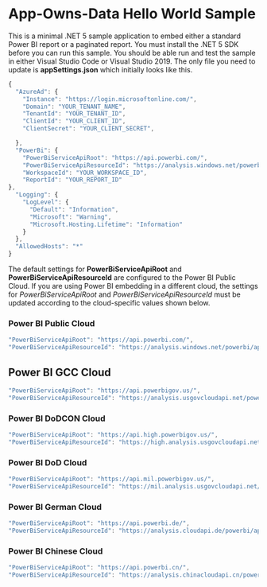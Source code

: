 # App-Owns-Data Hello World Sample
This is a minimal .NET 5 sample application to embed either a standard Power BI report or a paginated report. 
You must install the .NET 5 SDK before you can run this sample. 
You should be able run and test the sample in either Visual Studio Code or Visual Studio 2019.
The only file you need to update is **appSettings.json** which initially looks like this. 

```javascript
{
  "AzureAd": {
    "Instance": "https://login.microsoftonline.com/",
    "Domain": "YOUR_TENANT_NAME",
    "TenantId": "YOUR_TENANT_ID",
    "ClientId": "YOUR_CLIENT_ID",
    "ClientSecret": "YOUR_CLIENT_SECRET",

  },
  "PowerBi": {
    "PowerBiServiceApiRoot": "https://api.powerbi.com/",
    "PowerBiServiceApiResourceId": "https://analysis.windows.net/powerbi/api",
    "WorkspaceId": "YOUR_WORKSPACE_ID",
    "ReportId": "YOUR_REPORT_ID"
},
  "Logging": {
    "LogLevel": {
      "Default": "Information",
      "Microsoft": "Warning",
      "Microsoft.Hosting.Lifetime": "Information"
    }
  },
  "AllowedHosts": "*"
}
```

The default settings for **PowerBiServiceApiRoot** and **PowerBiServiceApiResourceId** are configured to the Power BI Public Cloud.
If you are using Power BI embedding in a different cloud, the settings for *PowerBiServiceApiRoot* and *PowerBiServiceApiResourceId* 
must be updated according to the cloud-specific values shown below.

### Power BI Public Cloud
```Javascript
"PowerBiServiceApiRoot": "https://api.powerbi.com/",
"PowerBiServiceApiResourceId": "https://analysis.windows.net/powerbi/api",
```

## Power BI GCC Cloud
```Javascript
"PowerBiServiceApiRoot": "https://api.powerbigov.us/",
"PowerBiServiceApiResourceId": "https://analysis.usgovcloudapi.net/powerbi/api",
```

### Power BI DoDCON Cloud
```Javascript
"PowerBiServiceApiRoot": "https://api.high.powerbigov.us/",
"PowerBiServiceApiResourceId": "https://high.analysis.usgovcloudapi.net/powerbi/api",
```

### Power BI DoD Cloud
```Javascript
"PowerBiServiceApiRoot": "https://api.mil.powerbigov.us/",
"PowerBiServiceApiResourceId": "https://mil.analysis.usgovcloudapi.net/powerbi/api",
```

### Power BI German Cloud
```Javascript
"PowerBiServiceApiRoot": "https://api.powerbi.de/",
"PowerBiServiceApiResourceId": "https://analysis.cloudapi.de/powerbi/api",
```

### Power BI Chinese Cloud
```Javascript
"PowerBiServiceApiRoot": "https://api.powerbi.cn/",
"PowerBiServiceApiResourceId": "https://analysis.chinacloudapi.cn/powerbi/api",
```